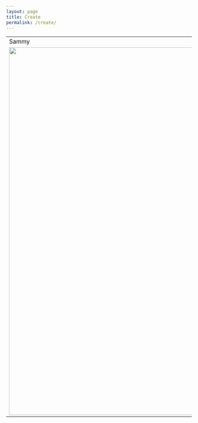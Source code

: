 ```yaml
---
layout: page
title: Create
permalink: /create/
---
```


<table>
  <tr>
    <td colspan="2">Sammy</td>
  </tr>
  <tr>
    <td><img src="{{ site.baseurl }}/images/sammy_img.jpg" width="1000"></td>
    <td><img src="{{ site.baseurl }}/images/sammy.png" width="1000"></td>
  </tr>
</table>
